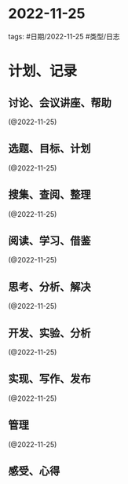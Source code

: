 

# 2022-11-25


tags: #日期/2022-11-25 #类型/日志 


# 计划、记录

## 讨论、会议讲座、帮助

(@2022-11-25)



## 选题、目标、计划

(@2022-11-25)



## 搜集、查阅、整理

(@2022-11-25)



## 阅读、学习、借鉴

(@2022-11-25)



## 思考、分析、解决

(@2022-11-25)



## 开发、实验、分析

(@2022-11-25)



## 实现、写作、发布

(@2022-11-25)





## 管理

(@2022-11-25)



## 感受、心得



